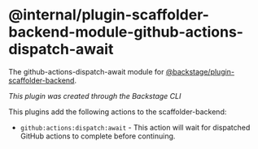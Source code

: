 # @internal/plugin-scaffolder-backend-module-github-actions-dispatch-await

The github-actions-dispatch-await module for [@backstage/plugin-scaffolder-backend](https://www.npmjs.com/package/@backstage/plugin-scaffolder-backend).

_This plugin was created through the Backstage CLI_

This plugins add the following actions to the scaffolder-backend:

- `github:actions:dispatch:await` - This action will wait for dispatched GitHub actions to complete before continuing.

